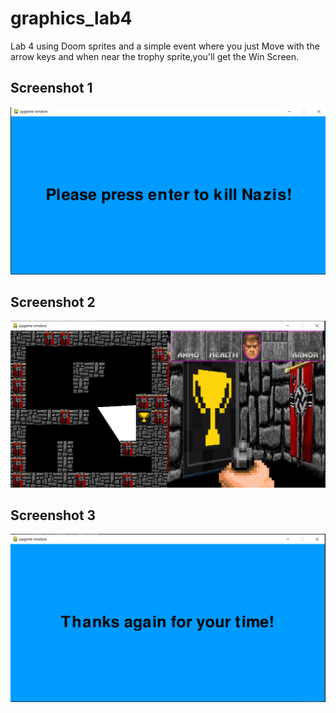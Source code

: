 # graphics_lab4
Lab 4 using Doom sprites and a simple event where you just 
Move with the arrow keys and when near the trophy sprite,you'll get the Win Screen.

## Screenshot 1
![](Screenshot_1.png)

## Screenshot 2
![](Screenshot_2.png)


## Screenshot 3
![](Screenshot_3.png)
